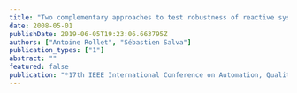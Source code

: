 ```yaml
---
title: "Two complementary approaches to test robustness of reactive systems (Invited paper)"
date: 2008-05-01
publishDate: 2019-06-05T19:23:06.663795Z
authors: ["Antoine Rollet", "Sébastien Salva"]
publication_types: ["1"]
abstract: ""
featured: false
publication: "*17th IEEE International Conference on Automation, Quality and Testing, Robotics AQTR 2010*"
---
```


